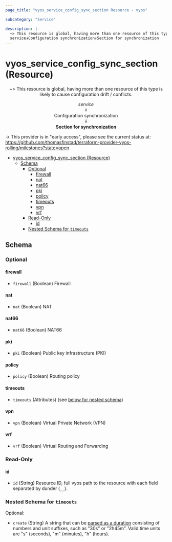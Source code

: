```yaml
---
page_title: "vyos_service_config_sync_section Resource - vyos"

subcategory: "Service"

description: |-
  ~> This resource is global, having more than one resource of this type is likely to cause configuration drift / conflicts.
  service⯯Configuration synchronization⯯Section for synchronization
---
```


# vyos_service_config_sync_section (Resource)
<center>

~> This resource is global, having more than one resource of this type is likely to cause configuration drift / conflicts.

*service*  
⯯  
Configuration synchronization  
⯯  
**Section for synchronization**


</center>

-> This provider is in "early access", please see the current status at: https://github.com/thomasfinstad/terraform-provider-vyos-rolling/milestones?state=open

<!--TOC-->

- [vyos_service_config_sync_section (Resource)](#vyos_service_config_sync_section-resource)
  - [Schema](#schema)
    - [Optional](#optional)
      - [firewall](#firewall)
      - [nat](#nat)
      - [nat66](#nat66)
      - [pki](#pki)
      - [policy](#policy)
      - [timeouts](#timeouts)
      - [vpn](#vpn)
      - [vrf](#vrf)
    - [Read-Only](#read-only)
      - [id](#id)
    - [Nested Schema for `timeouts`](#nested-schema-for-timeouts)

<!--TOC-->

<!-- schema generated by tfplugindocs -->
## Schema

### Optional

#### firewall
- `firewall` (Boolean) Firewall
#### nat
- `nat` (Boolean) NAT
#### nat66
- `nat66` (Boolean) NAT66
#### pki
- `pki` (Boolean) Public key infrastructure (PKI)
#### policy
- `policy` (Boolean) Routing policy
#### timeouts
- `timeouts` (Attributes) (see [below for nested schema](#nestedatt--timeouts))
#### vpn
- `vpn` (Boolean) Virtual Private Network (VPN)
#### vrf
- `vrf` (Boolean) Virtual Routing and Forwarding

### Read-Only

#### id
- `id` (String) Resource ID, full vyos path to the resource with each field separated by dunder (`__`).

<a id="nestedatt--timeouts"></a>
### Nested Schema for `timeouts`

Optional:

- `create` (String) A string that can be [parsed as a duration](https://pkg.go.dev/time#ParseDuration) consisting of numbers and unit suffixes, such as &#34;30s&#34; or &#34;2h45m&#34;. Valid time units are &#34;s&#34; (seconds), &#34;m&#34; (minutes), &#34;h&#34; (hours).
